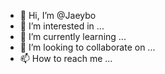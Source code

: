 - 👋 Hi, I’m @Jaeybo
- 👀 I’m interested in ...
- 🌱 I’m currently learning ...
- 💞️ I’m looking to collaborate on ...
- 📫 How to reach me ...

<!---
Jaeybo/Jaeybo is a ✨ special ✨ repository because its `README.md` (this file) appears on your GitHub profile.
You can click the Preview link to take a look at your changes.
--->
